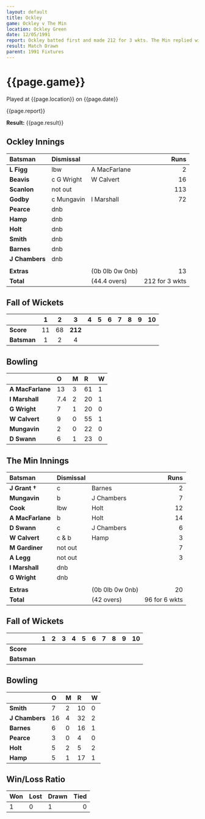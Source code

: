```yaml
---
layout: default
title: Ockley
game: Ockley v The Min
location: Ockley Green
date: 12/05/1991
report: Ockley batted first and made 212 for 3 wkts. The Min replied with 96 for 6 wkts
result: Match Drawn
parent: 1991 Fixtures
---
```


# {{page.game}}

Played at {{page.location}} on {{page.date}}

{{page.report}}

**Result:** {{page.result}}

## Ockley Innings

| Batsman | Dismissal |  | Runs |
|:---|:---|---|---:|
| **L Figg** | lbw | A MacFarlane | 2 | 
| **Beavis** | c G Wright | W Calvert | 16 | 
| **Scanlon** | not out |  | 113 | 
| **Godby** | c Mungavin | I Marshall | 72 | 
| **Pearce** | dnb |  |  | 
| **Hamp** | dnb |  |  |
| **Holt** | dnb |  |  | 
| **Smith** | dnb |  |  |
| **Barnes** | dnb |  |  | 
| **J Chambers** | dnb |  |  | 
|  |  |  |  |
| **Extras** | | (0b 0lb 0w 0nb) | 13 | 
| **Total** | | (44.4 overs) | 212 for 3 wkts | 

## Fall of Wickets

| | 1 | 2 | 3 | 4 | 5 | 6 | 7 | 8 | 9 | 10 |
|---|:---:|:---:|:---:|:---:|:---:|:---:|:---:|:---:|:---:|:---:|
| **Score** | 11 | 68 | **212** |  |  |  |  |  |  |  |
| **Batsman** | 1 | 2 | 4 |  |  |  |  |  |  |  |

## Bowling

| | O | M | R | W |
|---|:---|:---|:---|:---|
| **A MacFarlane** | 13 | 3 | 61 | 1 | 
| **I Marshall** | 7.4 | 2 | 20 | 1 | 
| **G Wright** | 7 | 1 | 20 | 0 | 
| **W Calvert** | 9 | 0 | 55 | 1 | 
| **Mungavin** | 2 | 0 | 22 | 0 |
| **D Swann** | 6 | 1 | 23 | 0 |

## The Min Innings

| Batsman | Dismissal |  | Runs |
|:---|:---|---|---:|
| **J Grant &#8224;** | c | Barnes | 2 | 
| **Mungavin** | b | J Chambers | 7 | 
| **Cook** | lbw | Holt | 12 | 
| **A MacFarlane** | b | Holt | 14 | 
| **D Swann** | c | J Chambers | 6 | 
| **W Calvert** | c & b | Hamp | 3 | 
| **M Gardiner** | not out |  | 7 | 
| **A Legg** | not out |  | 3 | 
| **I Marshall** | dnb |  |  | 
| **G Wright** | dnb |  |  | 
|  |  |  |  |
| **Extras** | | (0b 0lb 0w 0nb) | 20 | 
| **Total** | | (42 overs) | 96 for 6 wkts | 

## Fall of Wickets

| | 1 | 2 | 3 | 4 | 5 | 6 | 7 | 8 | 9 | 10 |
|---|:---:|:---:|:---:|:---:|:---:|:---:|:---:|:---:|:---:|:---:|
| **Score** |  |  |  |  |  |  |  |  |  |  |
| **Batsman** |  |  |  |  |  |  |  |  |  |  | 

## Bowling

| | O | M | R | W |
|---|:---|:---|:---|:---|
| **Smith** | 7 | 2 | 10 | 0 | 
| **J Chambers** | 16 | 4 | 32 | 2 | 
| **Barnes** | 6 | 0 | 16 | 1 | 
| **Pearce** | 3 | 0 | 4 | 0 |
| **Holt** | 5 | 2 | 5 | 2 |
| **Hamp** | 5 | 1 | 17 | 1 |

## Win/Loss Ratio

| Won | Lost | Drawn | Tied |
|:---|:---|:---|---:|
| 1 | 0 | 1 | 0 |